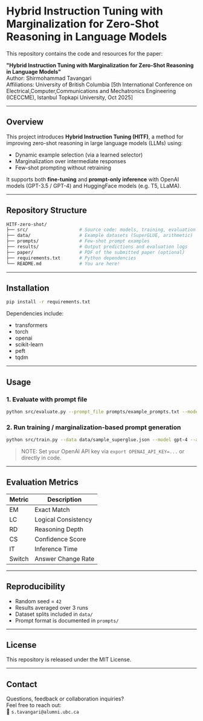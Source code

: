 # Hybrid Instruction Tuning with Marginalization for Zero-Shot Reasoning in Language Models

This repository contains the code and resources for the paper:

 **"Hybrid Instruction Tuning with Marginalization for Zero-Shot Reasoning in Language Models"**  
Author: Shirmohammad Tavangari  
Affiliations: University of British Columbia
[5th International Conference on Electrical,Computer,Communications and Mechatronics Engineering (ICECCME), Istanbul Topkapi University, Oct 2025]

---

##  Overview

This project introduces **Hybrid Instruction Tuning (HITF)**, a method for improving zero-shot reasoning in large language models (LLMs) using:
- Dynamic example selection (via a learned selector)
- Marginalization over intermediate responses
- Few-shot prompting without retraining

It supports both **fine-tuning** and **prompt-only inference** with OpenAI models (GPT-3.5 / GPT-4) and HuggingFace models (e.g. T5, LLaMA).

---

##  Repository Structure

```bash
HITF-zero-shot/
├── src/                   # Source code: models, training, evaluation
├── data/                  # Example datasets (SuperGLUE, arithmetic)
├── prompts/               # Few-shot prompt examples
├── results/               # Output predictions and evaluation logs
├── paper/                 # PDF of the submitted paper (optional)
├── requirements.txt       # Python dependencies
└── README.md              # You are here!
```

---

##  Installation

```bash
pip install -r requirements.txt
```

Dependencies include:
- transformers
- torch
- openai
- scikit-learn
- peft
- tqdm

---

##  Usage

###  1. Evaluate with prompt file

```bash
python src/evaluate.py --prompt_file prompts/example_prompts.txt --model gpt-3.5 --api
```

###  2. Run training / marginalization-based prompt generation

```bash
python src/train.py --data data/sample_superglue.json --model gpt-4 --api
```

> NOTE: Set your OpenAI API key via `export OPENAI_API_KEY=...` or directly in code.

---

##  Evaluation Metrics

| Metric | Description |
|--------|-------------|
| EM     | Exact Match |
| LC     | Logical Consistency |
| RD     | Reasoning Depth |
| CS     | Confidence Score |
| IT     | Inference Time |
| Switch | Answer Change Rate |

---

##  Reproducibility

- Random seed = `42`
- Results averaged over 3 runs
- Dataset splits included in `data/`
- Prompt format is documented in `prompts/`

---

##  License

This repository is released under the MIT License.

---

##  Contact

Questions, feedback or collaboration inquiries?  
Feel free to reach out:  
📧 `s.tavangari@alumni.ubc.ca`
